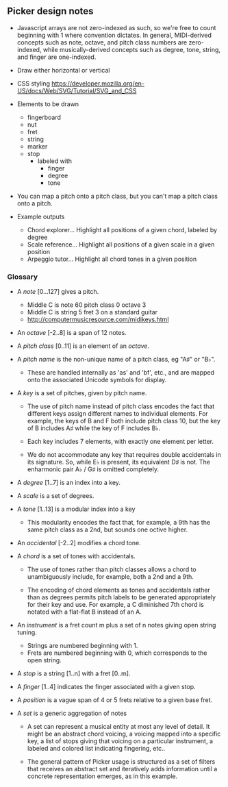 
## Picker design notes

- Javascript arrays are not zero-indexed as such, so we're free to count beginning with 1 where convention dictates. In general, MIDI-derived concepts such as note, octave, and pitch class numbers are zero-indexed, while musically-derived concepts such as degree, tone, string, and finger are one-indexed.

- Draw either horizontal or vertical

- CSS styling
	https://developer.mozilla.org/en-US/docs/Web/SVG/Tutorial/SVG_and_CSS

- Elements to be drawn
	- fingerboard
	- nut
	- fret
	- string
	- marker
	- stop
		- labeled with
			- finger
			- degree
			- tone

- You can map a pitch onto a pitch class, but you can't map a pitch class onto a pitch.

- Example outputs

	- Chord explorer... Highlight all positions of a given chord, labeled by degree
	- Scale reference... Highlight all positions of a given scale in a given position
	- Arpeggio tutor... Highlight all chord tones in a given position

### Glossary

- A *note* [0...127] gives a pitch.

	- Middle C is note 60 pitch class 0 octave 3
	- Middle C is string 5 fret 3 on a standard guitar
	- http://computermusicresource.com/midikeys.html

- An *octave* [-2..8] is a span of 12 notes.

- A *pitch class* [0..11] is an element of an *octave*.

- A *pitch name* is the non-unique name of a pitch class, eg "A♯" or "B♭".

	- These are handled internally as 'as' and 'bf', etc., and are mapped onto the associated Unicode symbols for display.

- A *key* is a set of pitches, given by pitch name.

	- The use of pitch name instead of pitch class encodes the fact that different keys assign different names to individual elements. For example, the keys of B and F both include pitch class 10, but the key of B includes A♯ while the key of F includes B♭.

	- Each key includes 7 elements, with exactly one element per letter.

	- We do not accommodate any key that requires double accidentals in its signature. So, while E♭ is present, its equivalent D♯ is not. The enharmonic pair A♭ / G♯ is omitted completely.

- A *degree* [1..7] is an index into a key.

- A *scale* is a set of degrees.

- A *tone* [1..13] is a modular index into a key

	- This modularity encodes the fact that, for example, a 9th has the same pitch class as a 2nd, but sounds one octive higher. 

- An *accidental* [-2..2] modifies a chord tone.

- A *chord* is a set of tones with accidentals.

	- The use of tones rather than pitch classes allows a chord to unambiguously include, for example, both a 2nd and a 9th.

	- The encoding of chord elements as tones and accidentals rather than as degrees permits pitch labels to be generated appropriately for their key and use. For example, a C diminished 7th chord is notated with a flat-flat B instead of an A.

- An *instrument* is a fret count m plus a set of n notes giving open string tuning.

	- Strings are numbered beginning  with 1.
	- Frets are numbered beginning with 0, which corresponds to the open string.

- A *stop* is a string [1..n] with a fret [0..m].

- A *finger* [1..4] indicates the finger associated with a given stop.

- A *position* is a vague span of 4 or 5 frets relative to a given base fret.

- A *set* is a generic aggregation of notes

	- A set can represent a musical entity at most any level of detail. It might be an abstract chord voicing, a voicing mapped into a specific key, a list of stops giving that voicing on a particular instrument, a labeled and colored list indicating fingering, etc..

	- The general pattern of Picker usage is structured as a set of filters that receives an abstract set and iteratively adds information until a concrete representation emerges, as in this example.
